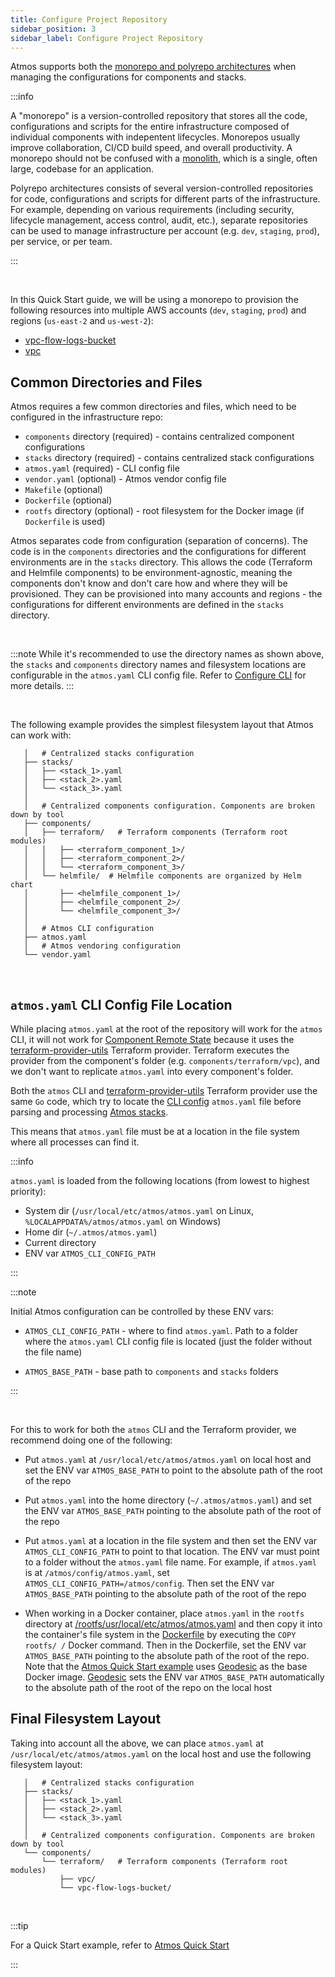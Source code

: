 ```yaml
---
title: Configure Project Repository
sidebar_position: 3
sidebar_label: Configure Project Repository
---
```


Atmos supports both the [monorepo and polyrepo architectures](https://en.wikipedia.org/wiki/Monorepo) when managing the configurations for components
and stacks.

:::info

A "monorepo" is a version-controlled repository that stores all the code, configurations and scripts for the entire infrastructure composed of individual components with indepentent lifecycles. Monorepos usually improve collaboration, CI/CD build speed, and overall productivity. A monorepo should not be confused with a [monolith](https://en.wikipedia.org/wiki/Monolithic_application), which is a single, often large, codebase for an application.

Polyrepo architectures consists of several version-controlled repositories for code, configurations and scripts for different parts of the
infrastructure. For example, depending on various requirements (including security, lifecycle management, access control, audit, etc.), separate repositories can be used to manage infrastructure per account (e.g. `dev`, `staging`, `prod`), per service, or per team.

:::

<br/>

In this Quick Start guide, we will be using a monorepo to provision the following resources into multiple AWS accounts (`dev`, `staging`, `prod`)
and regions (`us-east-2` and `us-west-2`):

- [vpc-flow-logs-bucket](https://github.com/cloudposse/atmos/tree/master/examples/quick-start-advanced/components/terraform/vpc-flow-logs-bucket)
- [vpc](https://github.com/cloudposse/atmos/tree/master/examples/quick-start-advanced/components/terraform/vpc)

## Common Directories and Files

Atmos requires a few common directories and files, which need to be configured in the infrastructure repo:

- `components` directory (required) - contains centralized component configurations
- `stacks` directory (required) - contains centralized stack configurations
- `atmos.yaml` (required) - CLI config file
- `vendor.yaml` (optional) - Atmos vendor config file
- `Makefile` (optional)
- `Dockerfile` (optional)
- `rootfs` directory (optional) - root filesystem for the Docker image (if `Dockerfile` is used)

Atmos separates code from configuration (separation of concerns). The code is in the `components` directories and the configurations for different environments are in the `stacks` directory. This allows the code (Terraform and Helmfile components) to be environment-agnostic, meaning the components don't know and don't care how and where they will be provisioned. They can be provisioned into many accounts and regions - the configurations for different environments are defined in the `stacks` directory.

<br/>

:::note
While it's recommended to use the directory names as shown above, the `stacks` and `components` directory names and filesystem locations are
configurable in the `atmos.yaml` CLI config file. Refer to [Configure CLI](/quick-start/advanced/configure-cli) for more details.
:::

<br/>

The following example provides the simplest filesystem layout that Atmos can work with:

```console
   │   # Centralized stacks configuration
   ├── stacks/
   │   ├── <stack_1>.yaml
   │   ├── <stack_2>.yaml
   │   └── <stack_3>.yaml
   │  
   │   # Centralized components configuration. Components are broken down by tool
   ├── components/
   │   ├── terraform/   # Terraform components (Terraform root modules)
   │   │   ├── <terraform_component_1>/
   │   │   ├── <terraform_component_2>/
   │   │   └── <terraform_component_3>/
   │   └── helmfile/  # Helmfile components are organized by Helm chart
   │       ├── <helmfile_component_1>/
   │       ├── <helmfile_component_2>/
   │       └── <helmfile_component_3>/
   │
   │   # Atmos CLI configuration
   ├── atmos.yaml
   │   # Atmos vendoring configuration
   └── vendor.yaml
```

<br/>

## `atmos.yaml` CLI Config File Location

While placing `atmos.yaml` at the root of the repository will work for the `atmos` CLI, it will not work
for [Component Remote State](/core-concepts/components/terraform/remote-state) because it uses
the [terraform-provider-utils](https://github.com/cloudposse/terraform-provider-utils) Terraform provider. Terraform executes the provider from the
component's folder (e.g. `components/terraform/vpc`), and we don't want to replicate `atmos.yaml` into every component's folder.

Both the `atmos` CLI and [terraform-provider-utils](https://github.com/cloudposse/terraform-provider-utils) Terraform provider use the same `Go` code,
which try to locate the [CLI config](/cli/configuration) `atmos.yaml` file before parsing and processing [Atmos stacks](/core-concepts/stacks).

This means that `atmos.yaml` file must be at a location in the file system where all processes can find it.

:::info

`atmos.yaml` is loaded from the following locations (from lowest to highest priority):

- System dir (`/usr/local/etc/atmos/atmos.yaml` on Linux, `%LOCALAPPDATA%/atmos/atmos.yaml` on Windows)
- Home dir (`~/.atmos/atmos.yaml`)
- Current directory
- ENV var `ATMOS_CLI_CONFIG_PATH`

:::

:::note

Initial Atmos configuration can be controlled by these ENV vars:

- `ATMOS_CLI_CONFIG_PATH` - where to find `atmos.yaml`. Path to a folder where the `atmos.yaml` CLI config file is located (just the folder without
   the file name)

- `ATMOS_BASE_PATH` - base path to `components` and `stacks` folders

:::

<br/>

For this to work for both the `atmos` CLI and the Terraform provider, we recommend doing one of the following:

- Put `atmos.yaml` at `/usr/local/etc/atmos/atmos.yaml` on local host and set the ENV var `ATMOS_BASE_PATH` to point to the absolute path of the root
  of the repo

- Put `atmos.yaml` into the home directory (`~/.atmos/atmos.yaml`) and set the ENV var `ATMOS_BASE_PATH` pointing to the absolute path of the root of
  the repo

- Put `atmos.yaml` at a location in the file system and then set the ENV var `ATMOS_CLI_CONFIG_PATH` to point to that location. The ENV var must
  point to a folder without the `atmos.yaml` file name. For example, if `atmos.yaml` is at `/atmos/config/atmos.yaml`,
  set `ATMOS_CLI_CONFIG_PATH=/atmos/config`. Then set the ENV var `ATMOS_BASE_PATH` pointing to the absolute path of the root of the repo

- When working in a Docker container, place `atmos.yaml` in the `rootfs` directory
  at [/rootfs/usr/local/etc/atmos/atmos.yaml](https://github.com/cloudposse/atmos/blob/master/examples/quick-start-advanced/rootfs/usr/local/etc/atmos/atmos.yaml)
  and then copy it into the container's file system in the [Dockerfile](https://github.com/cloudposse/atmos/blob/master/examples/quick-start-advanced/Dockerfile)
  by executing the `COPY rootfs/ /` Docker command. Then in the Dockerfile, set the ENV var `ATMOS_BASE_PATH` pointing to the absolute path of the
  root of the repo. Note that the [Atmos Quick Start example](https://github.com/cloudposse/atmos/blob/master/examples/quick-start)
  uses [Geodesic](https://github.com/cloudposse/geodesic) as the base Docker image. [Geodesic](https://github.com/cloudposse/geodesic) sets the ENV
  var `ATMOS_BASE_PATH` automatically to the absolute path of the root of the repo on the local host

## Final Filesystem Layout

Taking into account all the above, we can place `atmos.yaml` at `/usr/local/etc/atmos/atmos.yaml` on the local host and use the following filesystem
layout:

```console
   │   # Centralized stacks configuration
   ├── stacks/
   │   ├── <stack_1>.yaml
   │   ├── <stack_2>.yaml
   │   └── <stack_3>.yaml
   │  
   │   # Centralized components configuration. Components are broken down by tool
   └── components/
       └── terraform/   # Terraform components (Terraform root modules)
           ├── vpc/
           └── vpc-flow-logs-bucket/
```

<br/>

:::tip

For a Quick Start example, refer to [Atmos Quick Start](https://github.com/cloudposse/atmos/tree/master/examples/quick-start-advanced)

:::
